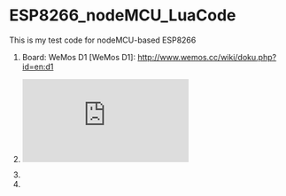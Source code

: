 # ESP8266_nodeMCU_LuaCode
This is my test code for nodeMCU-based ESP8266

1. Board: WeMos D1 
[WeMos D1]: http://www.wemos.cc/wiki/doku.php?id=en:d1

2. ![WeMoS](http://www.wemos.cc/wiki/lib/exe/fetch.php?media=en:d1_2.jpg)
3. 
2. 
